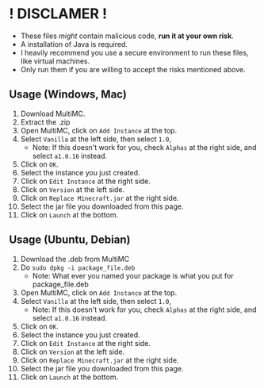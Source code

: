 # ! DISCLAMER !
* These files *might* contain malicious code, **run it at your own risk**.
* A installation of Java is required.
* I heavily recommend you use a secure environment to run these files, like virtual machines.
* Only run them if you are willing to accept the risks mentioned above.

## Usage (Windows, Mac)
1. Download MultiMC.
2. Extract the .zip
3. Open MultiMC, click on `Add Instance` at the top.
4. Select `Vanilla` at the left side, then select `1.0`,
   - Note: If this doesn't work for you, check `Alphas` at the right side, and select `a1.0.16` instead.
5. Click on `OK`.
6. Select the instance you just created.
7. Click on `Edit Instance` at the right side.
8. Click on `Version` at the left side.
9. Click on `Replace Minecraft.jar` at the right side.
10. Select the jar file you downloaded from this page.
11. Click on `Launch` at the bottom.

## Usage (Ubuntu, Debian)
1. Download the .deb from MultiMC
2. Do `sudo dpkg -i package_file.deb`
   - Note: What ever you named your package is what you put for package_file.deb
3. Open MultiMC, click on `Add Instance` at the top.
4. Select `Vanilla` at the left side, then select `1.0`,
   - Note: If this doesn't work for you, check `Alphas` at the right side, and select `a1.0.16` instead.
5. Click on `OK`.
6. Select the instance you just created.
7. Click on `Edit Instance` at the right side.
8. Click on `Version` at the left side.
9. Click on `Replace Minecraft.jar` at the right side.
10. Select the jar file you downloaded from this page.
11. Click on `Launch` at the bottom.
